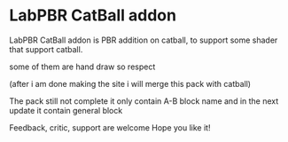 # LabPBR CatBall addon
LabPBR CatBall addon is PBR addition on catball, to support some shader that support catball.

some of them are hand draw so respect

(after i am done making the site i will merge this pack with catball)

The pack still not complete it only contain A-B block name and in the next update it contain general block

Feedback, critic, support are welcome
Hope you like it!

